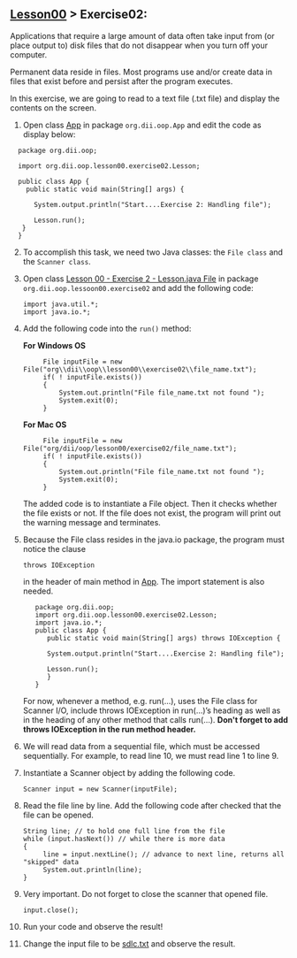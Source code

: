 ## [Lesson00](index.md) > Exercise02:

Applications that require a large amount of data often take input from (or place output to) disk files that do not disappear  when you turn off your computer.

Permanent data reside in files. Most programs use and/or create data in files that exist before and persist after the program executes.

In this exercise, we are going to read to a text file (.txt file) and display the contents  on the screen.

1. Open class [App](../../app/src/main/java/org/dii/oop/App.java) in package `org.dii.oop.App` and edit the code as display below: 
 ```
   package org.dii.oop;

   import org.dii.oop.lesson00.exercise02.Lesson;

   public class App {
     public static void main(String[] args) {

       System.output.println("Start....Exercise 2: Handling file");
   
       Lesson.run();
    }
   }
   ```
2. To accomplish this task, we need two Java classes:
   the `File class` and the `Scanner class`.

3. Open class [Lesson 00 - Exercise 2 - Lesson.java File](../../app/src/main/java/org/dii/oop/lesson00/exercise02/Lesson.java) in package `org.dii.oop.lessoon00.exercise02` and add the following code:
    ```
   import java.util.*;
   import java.io.*;
    ```
     
4. Add the following code into the `run()` method:
   
   **For Windows OS**
   ```
        File inputFile = new File("org\\dii\\oop\\lesson00\\exercise02\\file_name.txt");
        if( ! inputFile.exists())
        {
            System.out.println("File file_name.txt not found ");
            System.exit(0);
        }
   ```
   **For Mac OS**
   ```
        File inputFile = new File("org/dii/oop/lesson00/exercise02/file_name.txt");
        if( ! inputFile.exists())
        {
            System.out.println("File file_name.txt not found ");
            System.exit(0);
        }
   ```

   The added code is to instantiate a File object. Then it checks whether the file exists or not. If the file does not exist, the program will print out the warning message and terminates.

5. Because the File class resides in the java.io package, the program must notice the clause
   ```
   throws IOException
   ```

   in the header of main method in [App](../../app/src/main/java/org/dii/oop/App.java). The import statement is also needed.
   ```
      package org.dii.oop;
      import org.dii.oop.lesson00.exercise02.Lesson;
      import java.io.*;
      public class App {
         public static void main(String[] args) throws IOException {

         System.output.println("Start....Exercise 2: Handling file");
   
         Lesson.run();
         }
      }

   ```
   
   For now, whenever a method, e.g. run(...), uses the File class for Scanner I/O, include throws IOException in run(...)’s heading as well as in the heading of any other method that calls run(...).
   **Don't forget to add throws IOException in the run method header.**




6. We will read data from a sequential file, which must be accessed sequentially. For example, to read line 10, we must read line 1 to line 9.

7. Instantiate a Scanner object by adding the following code. 
    ```
    Scanner input = new Scanner(inputFile);
    ```
8. Read the file line by line. Add the following code after checked that the file can be opened. 
    ```
   String line; // to hold one full line from the file
    while (input.hasNext()) // while there is more data
   {
         line = input.nextLine(); // advance to next line, returns all "skipped" data
         System.out.println(line); 
    }
    ```
9. Very important. Do not forget to close the scanner that opened file. 
    ```
   input.close();
    ```
   
10. Run your code and observe the result!
11. Change the input file to be [sdlc.txt](../../app/src/main/java/org/dii/oop/lesson00/sdlc.txt) and observe the result.